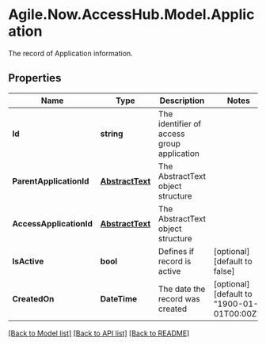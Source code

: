 # Agile.Now.AccessHub.Model.Application
The record of Application information.

## Properties

Name | Type | Description | Notes
------------ | ------------- | ------------- | -------------
**Id** | **string** | The identifier of  access group application | 
**ParentApplicationId** | [**AbstractText**](AbstractText.md) | The AbstractText object structure | 
**AccessApplicationId** | [**AbstractText**](AbstractText.md) | The AbstractText object structure | 
**IsActive** | **bool** | Defines if record is active | [optional] [default to false]
**CreatedOn** | **DateTime** | The date the record was created | [optional] [default to "1900-01-01T00:00Z"]

[[Back to Model list]](../../README.md#documentation-for-models) [[Back to API list]](../../README.md#documentation-for-api-endpoints) [[Back to README]](../../README.md)

